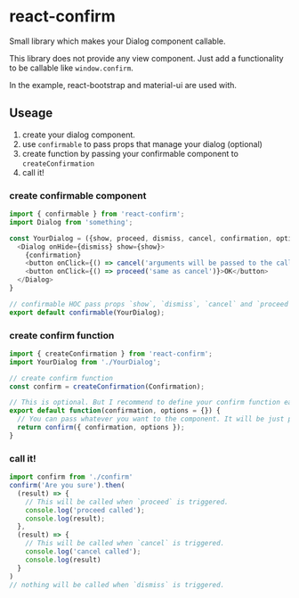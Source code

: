 # react-confirm
Small library which makes your Dialog component callable.

This library does not provide any view component. Just add a functionality to be callable like `window.confirm`.

In the example, react-bootstrap and material-ui are used with.

## Useage
1. create your dialog component.
2. use `confirmable` to pass props that manage your dialog (optional)
3. create function by passing your confirmable component to `createConfirmation`
4. call it!

### create confirmable component

```js
import { confirmable } from 'react-confirm';
import Dialog from 'something';

const YourDialog = ({show, proceed, dismiss, cancel, confirmation, options}) => {
  <Dialog onHide={dismiss} show={show}>
    {confirmation}
    <button onClick={() => cancel('arguments will be passed to the callback')}>CANCEL</button>
    <button onClick={() => proceed('same as cancel')}>OK</button>
  </Dialog>
}

// confirmable HOC pass props `show`, `dismiss`, `cancel` and `proceed` to your component.
export default confirmable(YourDialog);
```

### create confirm function
```js
import { createConfirmation } from 'react-confirm';
import YourDialog from './YourDialog';

// create confirm function
const confirm = createConfirmation(Confirmation);

// This is optional. But I recommend to define your confirm function easy to call.
export default function(confirmation, options = {}) {
  // You can pass whatever you want to the component. It will be just passed to your Component's props
  return confirm({ confirmation, options });
}

```

### call it!
```js
import confirm from './confirm'
confirm('Are you sure').then(
  (result) => {
    // This will be called when `proceed` is triggered.
    console.log('proceed called');
    console.log(result);
  },
  (result) => {
    // This will be called when `cancel` is triggered.
    console.log('cancel called');
    console.log(result)
  }
)
// nothing will be called when `dismiss` is triggered.
```
